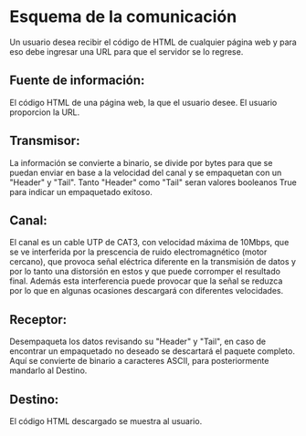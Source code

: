 # Esquema de la comunicación
Un usuario desea recibir el código de HTML de cualquier página web y para eso debe ingresar una URL para que el servidor se lo regrese.

## Fuente de información:
El código HTML de una página web, la que el usuario desee. El usuario proporcion la URL.

## Transmisor:
La información se convierte a binario, se divide por bytes para que se puedan enviar en base a la velocidad del canal y se empaquetan con un "Header" y "Tail". Tanto "Header" como "Tail" seran valores booleanos True para indicar un empaquetado exitoso. 

## Canal:
El canal es un cable UTP de CAT3, con velocidad máxima de 10Mbps, que se ve interferida por la prescencia de ruido electromagnético (motor cercano), que provoca señal eléctrica diferente en la transmisión de datos y por lo tanto una distorsión en estos y que puede corromper el resultado final. Además esta interferencia puede provocar que la señal se reduzca por lo que en algunas ocasiones descargará con diferentes velocidades.

## Receptor: 
Desempaqueta los datos revisando su "Header" y "Tail", en caso de encontrar un empaquetado no deseado se descartará el paquete completo. Aquí se convierte de binario a caracteres ASCII, para posteriormente mandarlo al Destino.

## Destino: 
El código HTML descargado se muestra al usuario.




